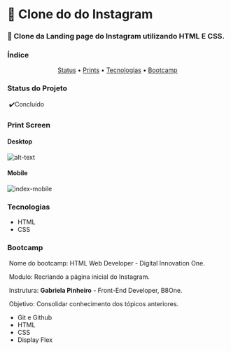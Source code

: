 # :calling: Clone do do Instagram

### :sheep: Clone da Landing page do Instagram utilizando HTML E CSS. 



### Índice

<p align="Center">
    <a href="#">Status</a> •
    <a href="#">Prints</a> •
    <a href="#">Tecnologias</a> •
    <a href="#">Bootcamp</a>
</p>


### Status do Projeto

​	:heavy_check_mark:Concluído





### Print Screen

#### 	Desktop

![alt-text](https://github.com/thecaasantos/Instagram-Clone-LP/blob/master/readme-img/index-desktop.png)



#### 	Mobile

![index-mobile](https://github.com/thecaasantos/Instagram-Clone-LP/blob/master/readme-img/index-mobile.png)

### Tecnologias

* HTML
* CSS

### Bootcamp

​	Nome do bootcamp: HTML Web Developer - Digital Innovation One.

​	Modulo: Recriando a página inicial do Instagram.

​	Instrutura:  **Gabriela Pinheiro** - Front-End Developer, B8One.

​	Objetivo: Consolidar conhecimento dos tópicos anteriores.

* Git e Github
* HTML
* CSS
* Display Flex
